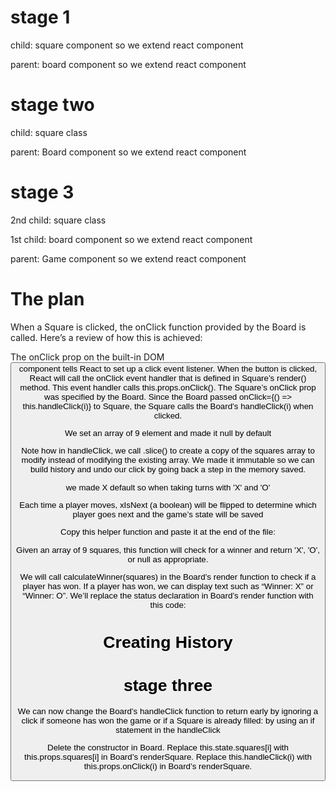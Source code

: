 # stage 1
child: square
component so we extend react component

parent: board
component so we extend react component

# stage two
child: square
class

parent: Board 
component so we extend react component

# stage 3 
2nd child: square
class

1st child: board
component so we extend react component

parent: Game 
component so we extend react component

# The plan

When a Square is clicked, the onClick function provided by the Board is called. Here’s a review of how this is achieved:

The onClick prop on the built-in DOM <button> component tells React to set up a click event listener.
When the button is clicked, React will call the onClick event handler that is defined in Square’s render() method.
This event handler calls this.props.onClick(). The Square’s onClick prop was specified by the Board.
Since the Board passed onClick={() => this.handleClick(i)} to Square, the Square calls the Board’s handleClick(i) when clicked.



We set an array of 9 element and made it null by default

Note how in handleClick, we call .slice() to create a copy of the squares array to modify instead of modifying the existing array. We made it immutable so we can build history and undo our click by going back a step in the memory saved.



we made X default so when taking turns with 'X' and 'O'

Each time a player moves, xIsNext (a boolean) will be flipped to determine which player goes next and the game’s state will be saved

Copy this helper function and paste it at the end of the file:

Given an array of 9 squares, this function will check for a winner and return 'X', 'O', or null as appropriate.

We will call calculateWinner(squares) in the Board’s render function to check if a player has won. If a player has won, we can display text such as “Winner: X” or “Winner: O”. We’ll replace the status declaration in Board’s render function with this code:

# Creating History
# stage three

We can now change the Board’s handleClick function to return early by ignoring a click if someone has won the game or if a Square is already filled: by using an if statement in the handleClick

Delete the constructor in Board.
Replace this.state.squares[i] with this.props.squares[i] in Board’s renderSquare.
Replace this.handleClick(i) with this.props.onClick(i) in Board’s renderSquare.